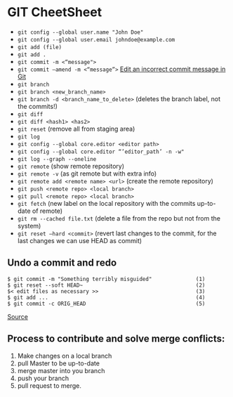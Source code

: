 # GIT CheetSheet

* `git config --global user.name "John Doe"`
* `git config --global user.email johndoe@example.com`
* `git add (file)`
* `git add .`
* `git commit -m <“message">`
* `git commit —amend -m <“message”>` [Edit an incorrect commit message in Git](http://stackoverflow.com/questions/179123/edit-an-incorrect-commit-message-in-git)
* `git branch`
* `git branch <new_branch_name>`
* `git branch -d <branch_name_to_delete>` (deletes the branch label, not the commits!)
* `git diff`
* `git diff <hash1> <has2>`
* `git reset` (remove all from staging area)
* `git log`
* `git config --global core.editor <editor path>`
* `git config --global core.editor “’editor_path’ -n -w"`
* `git log --graph --oneline`
* `git remote` (show remote repository)
* `git remote -v` (as git remote but with extra info)
* `git remote add <remote name> <url>` (create the remote repository)
* `git push <remote repo> <local branch>`
* `git pull <remote repo> <local branch>`
* `git fetch` (new label on the local repository with the commits up-to-date of remote)
* `git rm --cached file.txt` (delete a file from the  repo but not from the system)
* `git reset —hard <commit>` (revert last changes to the commit, for the last changes we can use HEAD as commit)

## Undo a commit and redo
```
$ git commit -m "Something terribly misguided"              (1)
$ git reset --soft HEAD~                                    (2)
$< edit files as necessary >>                               (3)
$ git add ...                                               (4)
$ git commit -c ORIG_HEAD                                   (5)
```
[Source](http://stackoverflow.com/questions/927358/how-do-you-undo-the-last-commit)

## Process to contribute and solve merge conflicts:
1. Make changes on a local branch
2. pull Master to be up-to-date
3. merge master into you branch
4. push your branch
5. pull request to merge.
